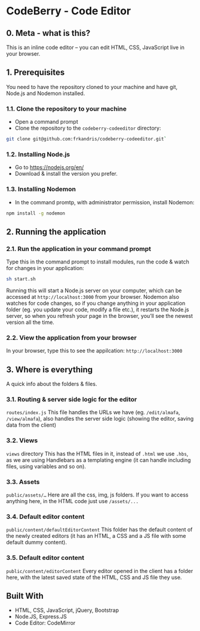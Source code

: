 # CodeBerry - Code Editor

## 0. Meta - what is this?
This is an inline code editor – you can edit HTML, CSS, JavaScript live in your browser.

## 1. Prerequisites
You need to have the repository cloned to your machine and have git, Node.js and Nodemon installed.

### 1.1. Clone the repository to your machine
* Open a command prompt
* Clone the repository to the `codeberry-codeeditor` directory:
```sh
git clone git@github.com:frkandris/codeberry-codeeditor.git`
```

### 1.2. Installing Node.js
* Go to https://nodejs.org/en/
* Download & install the version you prefer.

### 1.3. Installing Nodemon
* In the command promtp, with administrator permission, install Nodemon:
```sh
npm install -g nodemon
```

## 2. Running the application
### 2.1. Run the application in your command prompt
Type this in the command prompt to install modules, run the code & watch for changes in your application:
```sh
sh start.sh
```

Running this will start a Node.js server on your computer, which can be accessed at `http://localhost:3000` from your browser. Nodemon also watches for code changes, so if you change anything in your application folder (eg. you update your code, modify a file etc.), it restarts the Node.js server, so when you refresh your page in the browser, you’ll see the newest version all the time.

### 2.2. View the application from your browser
In your browser, type this to see the appilcation:
`http://localhost:3000`



## 3. Where is everything

A quick info about the folders & files.

### 3.1. Routing & server side logic for the editor

`routes/index.js`
This file handles the URLs we have (eg. `/edit/almafa`, `/view/almafa`), also handles the server side logic (showing the editor, saving data from the client)

### 3.2. Views

`views` directory 
This has the HTML files in it, instead of `.html` we use `.hbs`, as we are using Handlebars as a templating engine (it can handle including files, using variables and so on).

### 3.3. Assets

`public/assets/…` 
Here are all the css, img, js folders. If you want to access anything here, in the HTML code just use `/assets/...`

### 3.4. Default editor content

`public/content/defaultEditorContent` 
This folder has the default content of the newly created editors (it has an HTML, a CSS and a JS file with some default dummy content).

### 3.5. Default editor content

`public/content/editorContent` 
Every editor opened in the client has a folder here, with the latest saved state of the HTML, CSS and JS file they use.


## Built With
* HTML, CSS, JavaScript, jQuery, Bootstrap
* Node.JS, Express.JS
* Code Editor: CodeMirror
